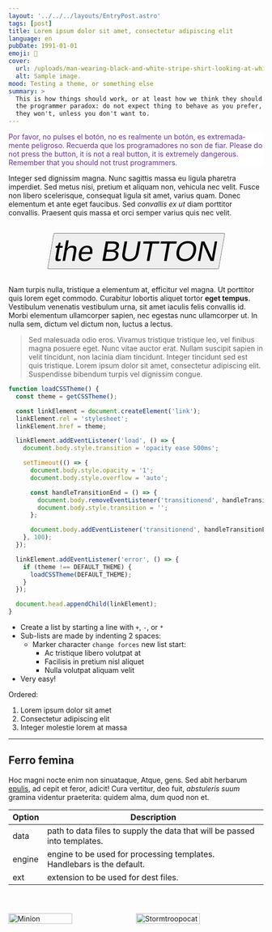 ```yaml
---
layout: '../../../layouts/EntryPost.astro'
tags: [post]
title: Lorem ipsum dolor sit amet, consectetur adipiscing elit
language: en
pubDate: 1991-01-01
emoji: 🧪
cover:
  url: /uploads/man-wearing-black-and-white-stripe-shirt-looking-at-white-printer-papers-on-the-wall.jpg
  alt: Sample image.
mood: Testing a theme, or something else
summary: >
  This is how things should work, or at least how we think they should. That's
  the programmer paradox: do not expect thing to behave as you prefer, because
  they won't, unless you don't want to.
---
```


<p style="background:white;color:rebeccapurple">
  <span lang="es">
    Por favor, no pulses el botón, no es realmente un botón, es
    extremadamente peligroso. Recuerda que los programadores no son de fiar.
  </span>
  <span lang="en">
    Please do not press the button, it is not a real button, it is
    extremely dangerous. Remember that you should not trust programmers.
  </span>
</p>

Integer sed dignissim magna. Nunc sagittis massa eu ligula pharetra imperdiet.
Sed metus nisi, pretium et aliquam non, vehicula nec velit. Fusce non libero
scelerisque, consequat ligula sit amet, varius quam. Donec elementum et ante
eget faucibus. Sed _convallis ex ut_ diam porttitor convallis. Praesent quis
massa et orci semper varius quis nec velit.

<button type="button" style="display:block;margin:2rem auto;transform:skew(-10deg);font-size:4em;cursor:pointer;" onclick="!async function(n){function e(n){return new Promise(e=>setTimeout(e,n))}function a(n){document.body.innerHTML=`<p role='alert'>${n}</p>`}if(!(n instanceof Event))throw new Error('You didn\'t press the button! You will pay for this!');document.body.innerHTML='',document.body.style.display='grid',document.body.style.placeItems='center',document.body.style.textAlign='center',document.body.style.fontSize='min(30px,4vw)',document.body.style.padding='0.5em',a('<span lang=\'en\'>Navigation activated</span><br /><span  style=\'opacity:0.5;\' lang=\'es\'>Navegación activada</span>'),await e(2e3),a('<span lang=\'en\'>Returning to <i>Jaén</i> mothership in...</span><br /><span style=\'opacity:0.5;\' lang=\'es\'>Volviendo la madre nodriza <i>Jaén</i> en...</span>'),await e(2e3),a('<span style=\'font-size:3em\'>3</span>'),await e(1e3),a('<span style=\'font-size:4em\'>2</span>'),await e(1e3),a('<span style=\'font-size:7em\'>1</span>'),await e(1e3),window.location.href='/easter'}(event);">
  the BUTTON
</button>

Nam turpis nulla, tristique a elementum at, efficitur vel magna. Ut porttitor
quis lorem eget commodo. Curabitur lobortis aliquet tortor **eget tempus**.
Vestibulum venenatis vestibulum urna, sit amet iaculis felis convallis id. Morbi
elementum ullamcorper sapien, nec egestas nunc ullamcorper ut. In nulla sem,
dictum vel dictum non, luctus a lectus.

> Sed malesuada odio eros. Vivamus tristique tristique leo, vel finibus magna
> posuere eget. Nunc vitae auctor erat. Nullam suscipit sapien in velit
> tincidunt, non lacinia diam tincidunt. Integer tincidunt sed est quis
> tristique. Lorem ipsum dolor sit amet, consectetur adipiscing elit.
> Suspendisse bibendum turpis vel dignissim congue.

```javascript
function loadCSSTheme() {
  const theme = getCSSTheme();

  const linkElement = document.createElement('link');
  linkElement.rel = 'stylesheet';
  linkElement.href = theme;

  linkElement.addEventListener('load', () => {
    document.body.style.transition = 'opacity ease 500ms';

    setTimeout(() => {
      document.body.style.opacity = '1';
      document.body.style.overflow = 'auto';

      const handleTransitionEnd = () => {
        document.body.removeEventListener('transitionend', handleTransitionEnd);
        document.body.style.transition = '';
      };

      document.body.addEventListener('transitionend', handleTransitionEnd);
    }, 100);
  });

  linkElement.addEventListener('error', () => {
    if (theme !== DEFAULT_THEME) {
      loadCSSTheme(DEFAULT_THEME);
    }
  });

  document.head.appendChild(linkElement);
}
```

- Create a list by starting a line with `+`, `-`, or `*`
- Sub-lists are made by indenting 2 spaces:
  - Marker character `change forces` new list start:
    - Ac tristique libero volutpat at
    * Facilisis in pretium nisl aliquet
    - Nulla volutpat aliquam velit
- Very easy!

Ordered:

1. Lorem ipsum dolor sit amet
2. Consectetur adipiscing elit
3. Integer molestie lorem at massa

---

## Ferro femina

Hoc magni nocte enim non sinuataque, Atque, gens. Sed abit herbarum
[epulis](http://vota.com/in-puer), ad cepit et feror, adicit! Cura vertitur, deo
fuit, _abstuleris suum_ gramina videntur praeterita: quidem alma, dum quod non
et.

| Option | Description                                                               |
| ------ | ------------------------------------------------------------------------- |
| data   | path to data files to supply the data that will be passed into templates. |
| engine | engine to be used for processing templates. Handlebars is the default.    |
| ext    | extension to be used for dest files.                                      |

<div style="display:flex;margin:4em auto">
  <img style="width:50%" alt="Minion" src="https://octodex.github.com/images/minion.png" />
  <img style="width:50%" alt="Stormtroopocat" src="https://octodex.github.com/images/stormtroopocat.jpg" />
</div>
